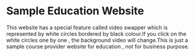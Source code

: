 # Sample Education Website

This website has a special feature called video swapper which is represented by white circles bordered by black colour.If you click on the white circles one by one , the background video will change.This is just a sample course provider website for education , not for business purpose.
